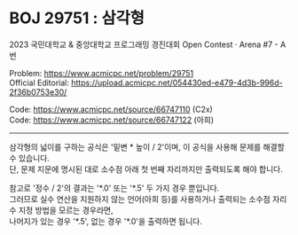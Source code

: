 # BOJ 29751 : 삼각형

2023 국민대학교 & 중앙대학교 프로그래밍 경진대회 Open Contest · Arena #7 - A번

Problem: https://www.acmicpc.net/problem/29751  
Official Editorial: https://upload.acmicpc.net/054430ed-e479-4d3b-996d-2f36b0753e30/

Code: https://www.acmicpc.net/source/66747110 (C2x)  
Code: https://www.acmicpc.net/source/66747122 (아희)  

---

삼각형의 넓이를 구하는 공식은 '밑변 * 높이 / 2'이며, 이 공식을 사용해 문제를 해결할 수 있습니다.  
단, 문제 지문에 명시된 대로 소수점 아래 첫 번째 자리까지만 출력되도록 해야 합니다.  

참고로 '정수 / 2'의 결과는 '\*.0' 또는 '\*.5' 두 가지 경우 뿐입니다.  
그러므로 실수 연산을 지원하지 않는 언어(아희 등)를 사용하거나 출력되는 소수점 자리 수 지정 방법을 모르는 경우라면,  
나머지가 있는 경우 '\*.5', 없는 경우 '\*.0'을 출력하면 됩니다.
